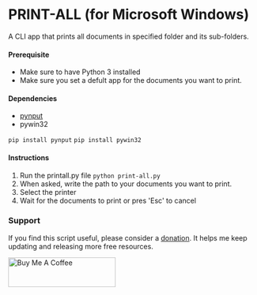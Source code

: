 # PRINT-ALL (for Microsoft Windows)
A CLI app that prints all documents in specified folder and its sub-folders.

#### Prerequisite
* Make sure to have Python 3 installed
* Make sure you set a defult app for the documents you want to print.

#### Dependencies
* [pynput](https://pypi.org/project/pynput/)
* pywin32

`pip install pynput`
`pip install pywin32`

#### Instructions
1. Run the printall.py file `python print-all.py`
2. When asked, write the path to your documents you want to print.
3. Select the printer
4. Wait for the documents to print or pres 'Esc' to cancel

### Support ###
If you find this script useful, please consider a [donation](https://buymeacoffee.com/madebylundahl). It helps me keep updating and releasing more free resources.

<a href="https://www.buymeacoffee.com/madebylundahl" target="_blank"><img src="https://cdn.buymeacoffee.com/buttons/v2/default-yellow.png" alt="Buy Me A Coffee" style="height: 60px !important;width: 217px !important;" ></a>